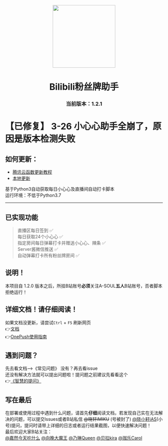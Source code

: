 <p align="center">
  <img src="https://s2.loli.net/2022/01/11/6OM8kDZpa5WLid4.png" width="200" height="200" alt="">
</p>
<div align="center">

# **Bilibili粉丝牌助手**  
### 当前版本：1.2.1
 </div>

# 【已修复】 3-26 小心心助手全崩了，原因是版本检测失败  

## 如何更新：

- [腾讯云函数更新教程](https://xiaomiku01.github.io/bili-live-heart/TencentCloud/#_1-3%E5%A6%82%E4%BD%95%E5%8D%87%E7%BA%A7%E4%BA%91%E5%87%BD%E6%95%B0)  
- [本地更新](https://xiaomiku01.github.io/bili-live-heart/LocalDocker/#_1-5-%E6%9C%AC%E5%9C%B0%E6%9B%B4%E6%96%B0)

基于Python3自动获取每日小心心及直播间自动打卡脚本  
运行环境：不低于Python3.7  
***  

## 已实现功能  
> 直播区每日签到 ✅  
> 每日获取24个小心心 ✅  
> 指定房间每日弹幕打卡并赠送小心心、辣条 ✅  
> Server酱微信推送 ✅  
> 自动弹幕打卡所有粉丝牌房间 ✅   

## 说明！ 
本项目自 1.2.0 版本之后，所挂B站账号**必须**关注A-SOUL**五人**B站账号，否者脚本拒绝运行！

## 详细文档！请仔细阅读！
如果文档没更新，请尝试`Ctrl` + `F5` 刷新网页  
👉[文档](https://xiaomiku01.github.io/bili-live-heart/)  
👉[OnePush使用指南](https://github.com/Huli-fox/bili-live-heart/blob/dev/docs/Guide/OnePush.md)  

## 遇到问题？  
 先去看文档——>《常见问题》 没有？再去看issue  
 还没有解决方法就可以提出问题啦！提问题之前建议先看看这个  
 👉[《智慧的提问》](https://github.com/ryanhanwu/How-To-Ask-Questions-The-Smart-Way/blob/main/README-zh_CN.md)

## 写在最后
在部署或使用过程中遇到什么问题，请首先**仔细**阅读文档，若发现自己实在无法解决的问题，可以提交Issues或者B站私信 ~~@晓轩iMIKU~~ (号被封了) [@晓小轩iAS](https://space.bilibili.com/1772442517)(小号)提问，提问时请带上详细的日志或者运行结果截图，以便快速解决问题！  
最后欢迎大家B站关注：  
[@嘉然今天吃什么](https://space.bilibili.com/672328094/) [@向晚大魔王](https://space.bilibili.com/672346917/) [@乃琳Queen](https://space.bilibili.com/672342685/) [@贝拉kira](https://space.bilibili.com/672353429/) [@珈乐Carol](https://space.bilibili.com/351609538/)
